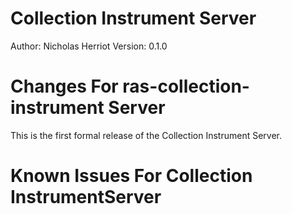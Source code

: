 Collection Instrument Server
============================

Author: Nicholas Herriot
Version: 0.1.0

Changes For ras-collection-instrument Server
============================================

This is the first formal release of the Collection Instrument Server. 

 
Known Issues For Collection InstrumentServer
============================================

